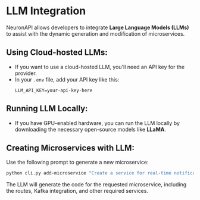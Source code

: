 # LLM Integration

NeuronAPI allows developers to integrate **Large Language Models (LLMs)** to assist with the dynamic generation and modification of microservices.

## Using Cloud-hosted LLMs:
- If you want to use a cloud-hosted LLM, you'll need an API key for the provider.
- In your `.env` file, add your API key like this:
  ```
  LLM_API_KEY=your-api-key-here
  ```

## Running LLM Locally:
- If you have GPU-enabled hardware, you can run the LLM locally by downloading the necessary open-source models like **LLaMA**.

## Creating Microservices with LLM:
Use the following prompt to generate a new microservice:
```bash
python cli.py add-microservice "Create a service for real-time notifications with Kafka"
```

The LLM will generate the code for the requested microservice, including the routes, Kafka integration, and other required services.